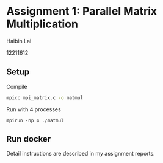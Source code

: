 # Assignment 1: Parallel Matrix Multiplication

Haibin Lai

12211612


## Setup

Compile

```bash
mpicc mpi_matrix.c -o matmul
```

Run with 4 processes

```
mpirun -np 4 ./matmul
```


## Run docker 

Detail instructions are described in my assignment reports.